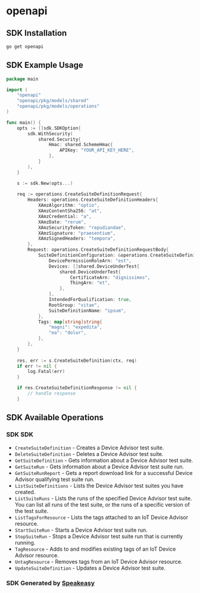 # openapi

<!-- Start SDK Installation -->
## SDK Installation

```bash
go get openapi
```
<!-- End SDK Installation -->

## SDK Example Usage
<!-- Start SDK Example Usage -->
```go
package main

import (
    "openapi"
    "openapi/pkg/models/shared"
    "openapi/pkg/models/operations"
)

func main() {
    opts := []sdk.SDKOption{
        sdk.WithSecurity(
            shared.Security{
                Hmac: shared.SchemeHmac{
                    APIKey: "YOUR_API_KEY_HERE",
                },
            }
        ),
    }

    s := sdk.New(opts...)
    
    req := operations.CreateSuiteDefinitionRequest{
        Headers: operations.CreateSuiteDefinitionHeaders{
            XAmzAlgorithm: "optio",
            XAmzContentSha256: "at",
            XAmzCredential: "a",
            XAmzDate: "rerum",
            XAmzSecurityToken: "repudiandae",
            XAmzSignature: "praesentium",
            XAmzSignedHeaders: "tempora",
        },
        Request: operations.CreateSuiteDefinitionRequestBody{
            SuiteDefinitionConfiguration: &operations.CreateSuiteDefinitionRequestBodySuiteDefinitionConfiguration{
                DevicePermissionRoleArn: "est",
                Devices: []shared.DeviceUnderTest{
                    shared.DeviceUnderTest{
                        CertificateArn: "dignissimos",
                        ThingArn: "et",
                    },
                },
                IntendedForQualification: true,
                RootGroup: "vitae",
                SuiteDefinitionName: "ipsum",
            },
            Tags: map[string]string{
                "magni": "expedita",
                "ea": "dolor",
            },
        },
    }
    
    res, err := s.CreateSuiteDefinition(ctx, req)
    if err != nil {
        log.Fatal(err)
    }

    if res.CreateSuiteDefinitionResponse != nil {
        // handle response
    }
```
<!-- End SDK Example Usage -->

<!-- Start SDK Available Operations -->
## SDK Available Operations

### SDK SDK

* `CreateSuiteDefinition` - Creates a Device Advisor test suite.
* `DeleteSuiteDefinition` - Deletes a Device Advisor test suite.
* `GetSuiteDefinition` - Gets information about a Device Advisor test suite.
* `GetSuiteRun` - Gets information about a Device Advisor test suite run.
* `GetSuiteRunReport` - Gets a report download link for a successful Device Advisor qualifying test suite run.
* `ListSuiteDefinitions` - Lists the Device Advisor test suites you have created.
* `ListSuiteRuns` - Lists the runs of the specified Device Advisor test suite. You can list all runs of the test suite, or the runs of a specific version of the test suite.
* `ListTagsForResource` - Lists the tags attached to an IoT Device Advisor resource.
* `StartSuiteRun` - Starts a Device Advisor test suite run.
* `StopSuiteRun` - Stops a Device Advisor test suite run that is currently running.
* `TagResource` - Adds to and modifies existing tags of an IoT Device Advisor resource.
* `UntagResource` - Removes tags from an IoT Device Advisor resource.
* `UpdateSuiteDefinition` - Updates a Device Advisor test suite.

<!-- End SDK Available Operations -->

### SDK Generated by [Speakeasy](https://docs.speakeasyapi.dev/docs/using-speakeasy/client-sdks)
